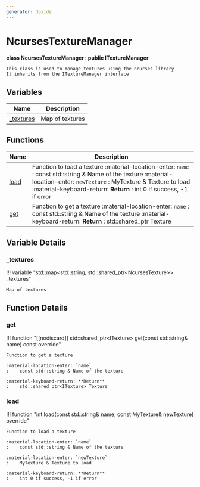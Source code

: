 ```yaml
---
generator: doxide
---
```



# NcursesTextureManager

**class NcursesTextureManager : public ITextureManager**


    This class is used to manage textures using the ncurses library
    It inherits from the ITextureManager interface


## Variables

| Name | Description |
| ---- | ----------- |
| [_textures](#_textures) | Map of textures  |

## Functions

| Name | Description |
| ---- | ----------- |
| [load](#load) | Function to load a texture :material-location-enter: `name` :    const std::string & Name of the texture :material-location-enter: `newTexture` :    MyTexture & Texture to load :material-keyboard-return: **Return** :    int 0 if success, -1 if error  |
| [get](#get) | Function to get a texture :material-location-enter: `name` :    const std::string & Name of the texture :material-keyboard-return: **Return** :    std::shared_ptr<ITexture> Texture  |

## Variable Details

### _textures<a name="_textures"></a>

!!! variable "std::map&lt;std::string, std::shared_ptr&lt;NcursesTexture&gt;&gt; _textures"

    Map of textures
    

## Function Details

### get<a name="get"></a>
!!! function "[[nodiscard]] std::shared_ptr&lt;ITexture&gt; get(const std::string&amp; name) const override"

    Function to get a texture
        
    :material-location-enter: `name`
    :    const std::string & Name of the texture
        
    :material-keyboard-return: **Return**
    :    std::shared_ptr<ITexture> Texture
    

### load<a name="load"></a>
!!! function "int load(const std::string&amp; name, const MyTexture&amp; newTexture) override"

    Function to load a texture
        
    :material-location-enter: `name`
    :    const std::string & Name of the texture
        
    :material-location-enter: `newTexture`
    :    MyTexture & Texture to load
        
    :material-keyboard-return: **Return**
    :    int 0 if success, -1 if error
    

